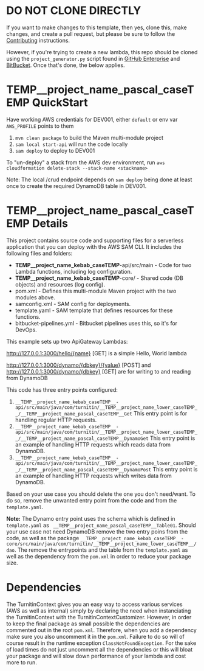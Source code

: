 # DO NOT CLONE DIRECTLY

If you want to make changes to this template, then yes, clone this, make changes, and create a pull request, but please be sure to follow the [Contributing](../CONTRIBUTING.md) instructions.

However, if you're trying to create a new lambda, this repo should be cloned using the `project_generator.py` script found in
[GitHub Enterprise](https://ghe.iparadigms.com/AppOps/project-generator.git) and [BitBucket](https://bitbucket.org/examsoft/tra-project-generator/src/master/). Once that's done, the below applies.


# __TEMP__project_name_pascal_caseTEMP__ QuickStart

Have working AWS credentials for DEV001, either `default` or env var `AWS_PROFILE` points to them

1. `mvn clean package` to build the Maven multi-module project
2. `sam local start-api` will run the code locally
3. `sam deploy` to deploy to DEV001

To "un-deploy" a stack from the AWS dev environment, run `aws cloudformation delete-stack --stack-name <stackname>`

Note: The local /crud endpoint depends on `sam deploy` being done at least once
to create the required DynamoDB table in DEV001.

# __TEMP__project_name_pascal_caseTEMP__ Details

This project contains source code and supporting files for a serverless application that you can deploy with the AWS SAM
CLI. It includes the following files and folders:

- __TEMP__project_name_kebab_caseTEMP__-api/src/main - Code for two Lambda functions, including log configuration.
- __TEMP__project_name_kebab_caseTEMP__-core/ - Shared code (DB objects) and resources (log config).
- pom.xml - Defines this multi-module Maven project with the two modules above.
- samconfig.xml - SAM config for deployments.
- template.yaml - SAM template that defines resources for these functions.
- bitbucket-pipelines.yml - Bitbucket pipelines uses this, so it's for DevOps.

This example sets up two ApiGateway Lambdas:

http://127.0.0.1:3000/hello/{name} [GET] is a simple Hello, World lambda

http://127.0.0.1:3000/dynamo/{dbkey}/{value} [POST]
and
http://127.0.0.1:3000/dynamo/{dbkey} [GET]
are for writing to and reading from DynamoDB 

This code has three entry points configured:

1. `__TEMP__project_name_kebab_caseTEMP__-api/src/main/java/com/turnitin/__TEMP__project_name_lower_caseTEMP__/__TEMP__project_name_pascal_caseTEMP__Get` This entry point is for handling regular HTTP requests.
2. `__TEMP__project_name_kebab_caseTEMP__-api/src/main/java/com/turnitin/__TEMP__project_name_lower_caseTEMP__/__TEMP__project_name_pascal_caseTEMP__DynamoGet` This entry point is an example of handling HTTP requests which reads data from DynamoDB.
3. `__TEMP__project_name_kebab_caseTEMP__-api/src/main/java/com/turnitin/__TEMP__project_name_lower_caseTEMP__/__TEMP__project_name_pascal_caseTEMP__DynamoPost` This entry point is an example of handling HTTP requests which writes data from DynamoDB.

Based on your use case you should delete the one you don't need/want.  To do so, remove the unwanted entry point from the code and from the `template.yaml`.  

**Note:** The Dynamo entry point uses the schema which is defined in `template.yaml` as ` __TEMP__project_name_pascal_caseTEMP__Table01`. Should your use case not need
DynamoDB remove the two entry poins from the code, as well as the package `__TEMP__project_name_kebab_caseTEMP__-core/src/main/java/com/turnitin/__TEMP__project_name_lower_caseTEMP__/dao`. The remove the entrypoints and the table from the `template.yaml` 
as well as the dependency from the `pom.xml` in order to reduce your package size. 

# Dependencies

The TurnitinContext gives you an easy way to access various services (AWS as well as internal) simply by declaring the need when instanciating the TurnitinContext with the
TurnitinContextCustomizer. However, in order to keep the final package as small possible the dependencies are commented out in the root `pom.xml`.  Therefore, when you
add a dependency make sure you also uncomment it in the `pom.xml`.  Failure to do so will of course result in the runtime exception `ClassNotFoundException`.  For the sake
of load times do not just uncomment all the dependencies or this will bloat your package and will slow down performance of your lambda and cost more to run.

